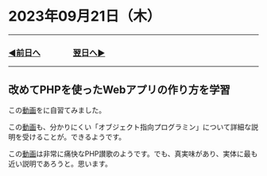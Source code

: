 # 2023年09月21日（木）

---

### [◀️前日へ](https://github.com/yuasys/chatty-journal/blob/main/2023/09/2023-09-20.md)&emsp;&emsp;&emsp;&emsp;[翌日へ▶️](https://github.com/yuasys/chatty-journal/blob/main/2023/09/2023-09-22.md)

---

## 改めてPHPを使ったWebアプリの作り方を学習

この[動画](https://youtu.be/h0UdU_FZnpM?si=gRRtJydgOYskTt-3)をに自習てみました。

この[動画](https://youtu.be/h0UdU_FZnpM?si=gRRtJydgOYskTt-3)も、分かりにくい「オブジェクト指向プログラミン」について詳細な説明を受けることが。できるようです。

この[動画](https://youtu.be/l9G7lSS7Buw?si=PyXIp-4GnletC6d5)は非常に痛快なPHP讃歌のようです。でも、真実味があり、実体に最も近い説明であろうと。思います。
